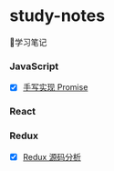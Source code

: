# study-notes
📒学习笔记

### JavaScript

- [x] [手写实现 Promise](https://github.com/B1gF4ceC4t/study-notes/blob/main/JavaScript/Promise/README.md)

### React

### Redux

- [x] [Redux 源码分析](https://github.com/B1gF4ceC4t/study-notes/blob/main/Redux/Redux/README.md)
